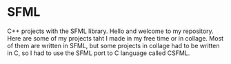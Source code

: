 # SFML
C++ projects with the SFML library.
Hello and welcome to my repository.
Here are some of my projects taht I made in my free time or in collage.
Most of them are written in SFML, but some projects in collage had to be written in C,
so I had to use the SFML port to C language called CSFML.
